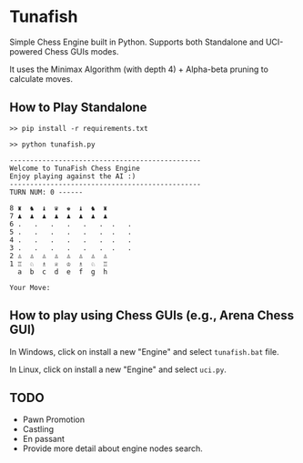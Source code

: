 # Tunafish

Simple Chess Engine built in Python. Supports both Standalone and UCI-powered Chess GUIs modes.

It uses the Minimax Algorithm (with depth 4) + Alpha-beta pruning to calculate moves.

## How to Play Standalone

```
>> pip install -r requirements.txt

>> python tunafish.py

-----------------------------------------------
Welcome to TunaFish Chess Engine
Enjoy playing against the AI :)
-----------------------------------------------
TURN NUM: 0 ------

8 ♜  ♞  ♝  ♛  ♚  ♝  ♞  ♜
7 ♟︎  ♟︎  ♟︎  ♟︎  ♟︎  ♟︎  ♟︎  ♟︎
6 .   .   .   .   .   .  .   .
5 .   .   .   .   .   .  .   .
4 .   .   .   .   .   .  .   .
3 .   .   .   .   .   .  .   .
2 ♙  ♙  ♙  ♙  ♙  ♙  ♙  ♙
1 ♖  ♘  ♗  ♕  ♔  ♗  ♘  ♖
  a  b  c  d  e  f  g  h

Your Move:
```

## How to play using Chess GUIs (e.g., Arena Chess GUI)

In Windows, click on install a new "Engine" and select `tunafish.bat` file.

In Linux, click on install a new "Engine" and select `uci.py`.

## TODO

* Pawn Promotion
* Castling
* En passant
* Provide more detail about engine nodes search.